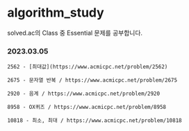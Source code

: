 # algorithm_study

solved.ac의 Class 중 Essential 문제를 공부합니다.

### 2023.03.05

```
2562 - [최대값](https://www.acmicpc.net/problem/2562)

2675 - 문자열 반복 / https://www.acmicpc.net/problem/2675

2920 - 음계 / https://www.acmicpc.net/problem/2920

8958 - OX퀴즈 / https://www.acmicpc.net/problem/8958

10818 - 최소, 최대 / https://www.acmicpc.net/problem/10818
```
